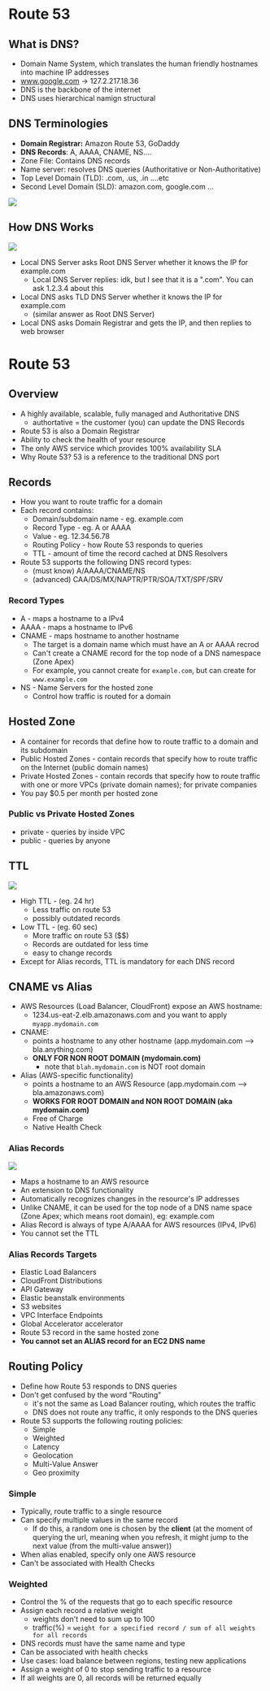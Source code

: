 # Route 53

## What is DNS?
* Domain Name System, which translates the human friendly hostnames into machine IP addresses
* www.google.com -> 127.2.217.18.36
* DNS is the backbone of the internet
* DNS uses hierarchical namign structural

## DNS Terminologies
* **Domain Registrar:** Amazon Route 53, GoDaddy
* **DNS Records**: A, AAAA, CNAME, NS....
* Zone File: Contains DNS records
* Name server: resolves DNS queries (Authoritative or Non-Authoritative)
* Top Level Domain (TLD): .com, .us, .in ....etc
* Second Level Domain (SLD): amazon.com, google.com ... 

<img src="./img/10_route_53/1.png"/>

## How DNS Works

<img src="./img/10_route_53/2.png"/>

* Local DNS Server asks Root DNS Server whether it knows the IP for example.com
    * Local DNS Server replies: idk, but I see that it is a ".com". You can ask 1.2.3.4 about this
* Local DNS asks TLD DNS Server whether it knows the IP for example.com
    * (similar answer as Root DNS Server)
* Local DNS asks Domain Registrar and gets the IP, and then replies to web browser

# Route 53

## Overview

* A highly available, scalable, fully managed and Authoritative DNS
    * authortative = the customer (you) can update the DNS Records
* Route 53 is also a Domain Registrar
* Ability to check the health of your resource
* The only AWS service which provides 100% availability SLA
* Why Route 53? 53 is a reference to the traditional DNS port

## Records
* How you want to route traffic for a domain
* Each record contains:
    * Domain/subdomain name - eg. example.com
    * Record Type - eg. A or AAAA
    * Value - eg. 12.34.56.78
    * Routing Policy - how Route 53 responds to queries
    * TTL - amount of time the record cached at DNS Resolvers
* Route 53 supports the following DNS record types:
    * (must know) A/AAAA/CNAME/NS
    * (advanced) CAA/DS/MX/NAPTR/PTR/SOA/TXT/SPF/SRV

### Record Types
* A - maps a hostname to a IPv4
* AAAA - maps a hostname to IPv6
* CNAME - maps hostname to another hostname 
    * The target is a domain name which must have an A or AAAA recrod
    * Can't create a CNAME record for the top node of a DNS namespace (Zone Apex)
    * For example, you cannot create for `example.com`, but can create for `www.example.com`
* NS - Name Servers for the hosted zone
    * Control how traffic is routed for a domain

## Hosted Zone
* A container for records that define how to route traffic to a domain and its subdomain
* Public Hosted Zones - contain records that specify how to route traffic on the Internet (public domain names)
* Private Hosted Zones - contain records that specify how to route traffic with one or more VPCs (private domain names); for private companies
* You pay $0.5 per month per hosted zone

### Public vs Private Hosted Zones

* private - queries by inside VPC
* public - queries by anyone

## TTL

<img src="./img/10_route_53/3.png"/>

* High TTL - (eg. 24 hr)
    * Less traffic on route 53
    * possibly outdated records
* Low TTL - (eg. 60 sec)
    * More traffic on route 53 ($$)
    * Records are outdated for less time
    * easy to change records
* Except for Alias records, TTL is mandatory for each DNS record

## CNAME vs Alias
* AWS Resources (Load Balancer, CloudFront) expose an AWS hostname:
    * 1234.us-eat-2.elb.amazonaws.com and you want to apply `myapp.mydomain.com`
* CNAME:
    * points a hostname to any other hostname (app.mydomain.com --> bla.anything.com)
    * **ONLY FOR NON ROOT DOMAIN (mydomain.com)**
        * note that `blah.mydomain.com` is NOT root domain
* Alias (AWS-specific functionality)
    * points a hostname to an AWS Resource (app.mydomain.com --> bla.amazonaws.com)
    * **WORKS FOR ROOT DOMAIN and NON ROOT DOMAIN (aka mydomain.com)**
    * Free of Charge
    * Native Health Check

### Alias Records

<img src="./img/10_route_53/4.png"/>

* Maps a hostname to an AWS resource
* An extension to DNS functionality
* Automatically recognizes changes in the resource's IP addresses
* Unlike CNAME, it can be used for the top node of a DNS name space (Zone Apex; which means root domain), eg: example.com
* Alias Record is always of type A/AAAA for AWS resources (IPv4, IPv6)
* You cannot set the TTL

### Alias Records Targets
* Elastic Load Balancers
* CloudFront Distributions
* API Gateway
* Elastic beanstalk environments
* S3 websites
* VPC Interface Endpoints
* Global Accelerator accelerator
* Route 53 record in the same hosted zone
* **You cannot set an ALIAS record for an EC2 DNS name**

## Routing Policy
* Define how Route 53 responds to DNS queries
* Don't get confused by the word "Routing"
    * it's not the same as Load Balancer routing, which routes the traffic
    * DNS does not route any traffic, it only responds to the DNS queries
* Route 53 supports the following routing policies:
    * Simple
    * Weighted
    * Latency
    * Geolocation
    * Multi-Value Answer
    * Geo proximity

### Simple
* Typically, route traffic to a single resource
* Can specify multiple values in the same record
    * If do this, a random one is chosen by the **client** (at the moment of querying the url, meaning when you refresh, it might jump to the next value (from the multi-value answer))
* When alias enabled, specify only one AWS resource
* Can't be associated with Health Checks

### Weighted

* Control the % of the requests that go to each specific resource
* Assign each record a relative weight
    * weights don't need to sum up to 100
    * traffic(%) = `weight for a specified record / sum of all weights for all records`
* DNS records must have the same name and type
* Can be associated with health checks
* Use cases: load balance between regions, testing new applications
* Assign a weight of 0 to stop sending traffic to a resource
* If all weights are 0, all records will be returned equally
